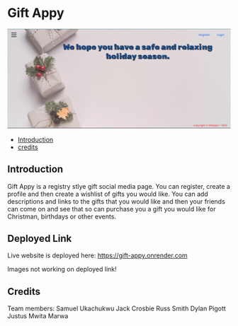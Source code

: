# Gift Appy

![landing-page](assets/images/landing-page.png)


- [Introduction](#introduction)
- [credits](#credits)


## Introduction

Gift Appy is a registry stlye gift social media page.
You can register, create a profile and then create a wishlist of gifts you would like.
You can add descriptions and links to the gifts that you would like and then your friends can come on and see that so can purchase you a gift you would like for Christman, birthdays or other events.

## Deployed Link

Live website is deployed here: https://gift-appy.onrender.com

Images not working on deployed link!

## Credits

Team members:
Samuel Ukachukwu
Jack Crosbie
Russ Smith
Dylan Pigott
Justus Mwita Marwa